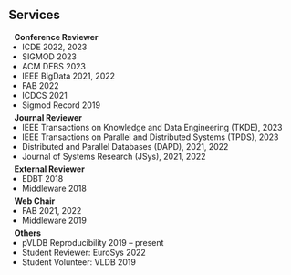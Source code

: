 ## Services

<h4 style="margin:0 10px 0;">Conference Reviewer</h4>

<ul style="margin:0 0 5px;">
  <li><autocolor>ICDE 2022, 2023</autocolor></li>
  <li><autocolor>SIGMOD 2023</autocolor></li>
  <li><autocolor>ACM DEBS 2023</autocolor></li>
  <li><autocolor>IEEE BigData 2021, 2022</autocolor></li>
  <li><autocolor>FAB 2022</autocolor></li>
  <li><autocolor>ICDCS 2021</autocolor></li>
  <li><autocolor>Sigmod Record 2019</autocolor></li>
</ul>

<h4 style="margin:0 10px 0;">Journal Reviewer</h4>
<ul style="margin:0 0 5px;">
  <li><autocolor>IEEE Transactions on Knowledge and Data Engineering (TKDE), 2023</autocolor></li>
  <li><autocolor>IEEE Transactions on Parallel and Distributed Systems (TPDS), 2023</autocolor></li>
  <li><autocolor>Distributed and Parallel Databases (DAPD), 2021, 2022</autocolor></li>
  <li><autocolor>Journal of Systems Research (JSys), 2021, 2022</autocolor></li>
</ul>


<h4 style="margin:0 10px 0;">External Reviewer</h4>
<ul style="margin:0 0 5px;">  
   <li><autocolor>EDBT 2018</autocolor></li> 
   <li><autocolor>Middleware 2018</autocolor></li>
</ul>

<h4 style="margin:0 10px 0;">Web Chair</h4>
<ul style="margin:0 0 5px;">
   <li><autocolor>FAB 2021, 2022</autocolor></li>
   <li><autocolor>Middleware 2019</autocolor></li>
</ul>

<h4 style="margin:0 10px 0;">Others</h4>
<ul style="margin:0 0 5px;">
   <li><autocolor>pVLDB Reproducibility 2019 – present</autocolor></li>
   <li><autocolor>Student Reviewer: EuroSys 2022</autocolor></li>
   <li><autocolor>Student Volunteer: VLDB 2019</autocolor></li>
</ul>



<ul style="margin:0 0 20px;">
</ul>

